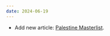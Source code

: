 ```yaml
---
date: 2024-06-19
---
```


* Add new article: [Palestine Masterlist](/articles/palestine-masterlist).